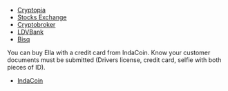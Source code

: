 <!-- TITLE: Supported Exchanges -->
<!-- SUBTITLE: A stable network with no premine and no dev fees -->


* [Cryptopia](https://www.cryptopia.co.nz/Exchange?market=ELLA_BTC)
* [Stocks Exchange](https://app.stocks.exchange/en/basic-trade/pair/BTC/ELLA)
* [Cryptobroker](https://trade.cryptobroker.io/markets/ellabtc)
* [LDVBank](https://ldvbank.com/en-us/trading/)
* [Bisq](https://bisq.network/)

You can buy Ella with a credit card from IndaCoin.  Know your customer documents must be submitted (Drivers license, credit card, selfie with both pieces of ID).

* [IndaCoin](https://indacoin.com/)
